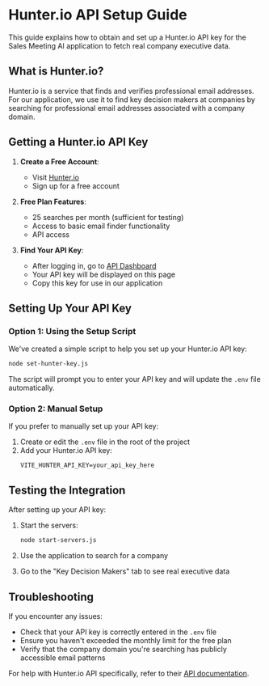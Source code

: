 # Hunter.io API Setup Guide

This guide explains how to obtain and set up a Hunter.io API key for the Sales Meeting AI application to fetch real company executive data.

## What is Hunter.io?

Hunter.io is a service that finds and verifies professional email addresses. For our application, we use it to find key decision makers at companies by searching for professional email addresses associated with a company domain.

## Getting a Hunter.io API Key

1. **Create a Free Account**:
   - Visit [Hunter.io](https://hunter.io/users/sign_up)
   - Sign up for a free account

2. **Free Plan Features**:
   - 25 searches per month (sufficient for testing)
   - Access to basic email finder functionality
   - API access

3. **Find Your API Key**:
   - After logging in, go to [API Dashboard](https://hunter.io/api)
   - Your API key will be displayed on this page
   - Copy this key for use in our application

## Setting Up Your API Key

### Option 1: Using the Setup Script

We've created a simple script to help you set up your Hunter.io API key:

```bash
node set-hunter-key.js
```

The script will prompt you to enter your API key and will update the `.env` file automatically.

### Option 2: Manual Setup

If you prefer to manually set up your API key:

1. Create or edit the `.env` file in the root of the project
2. Add your Hunter.io API key:
   ```
   VITE_HUNTER_API_KEY=your_api_key_here
   ```

## Testing the Integration

After setting up your API key:

1. Start the servers:
   ```bash
   node start-servers.js
   ```

2. Use the application to search for a company
3. Go to the "Key Decision Makers" tab to see real executive data

## Troubleshooting

If you encounter any issues:

- Check that your API key is correctly entered in the `.env` file
- Ensure you haven't exceeded the monthly limit for the free plan
- Verify that the company domain you're searching has publicly accessible email patterns

For help with Hunter.io API specifically, refer to their [API documentation](https://hunter.io/api-documentation). 